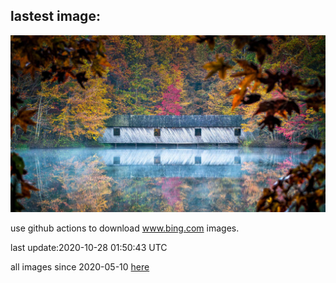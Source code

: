 ## lastest image:
![](images/CambronBridge.jpg)

use github actions to download www.bing.com images.

last update:2020-10-28 01:50:43 UTC

all images since 2020-05-10 [here](https://github.com/counter2015/bing-daily-images/tree/master/images) 
